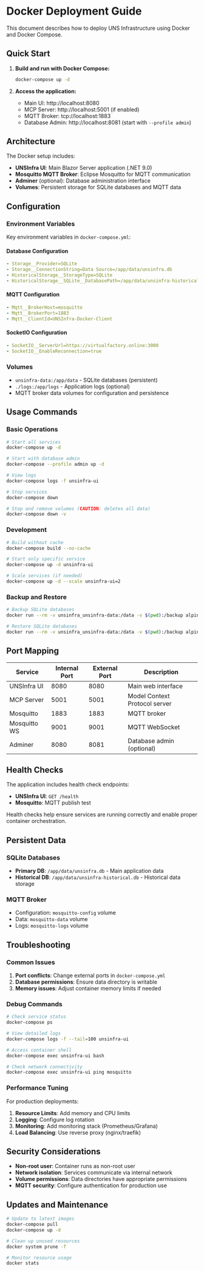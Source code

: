 # Docker Deployment Guide

This document describes how to deploy UNS Infrastructure using Docker and Docker Compose.

## Quick Start

1. **Build and run with Docker Compose:**
   ```bash
   docker-compose up -d
   ```

2. **Access the application:**
   - Main UI: http://localhost:8080
   - MCP Server: http://localhost:5001 (if enabled)
   - MQTT Broker: tcp://localhost:1883
   - Database Admin: http://localhost:8081 (start with `--profile admin`)

## Architecture

The Docker setup includes:

- **UNSInfra UI**: Main Blazor Server application (.NET 9.0)
- **Mosquitto MQTT Broker**: Eclipse Mosquitto for MQTT communication
- **Adminer** (optional): Database administration interface
- **Volumes**: Persistent storage for SQLite databases and MQTT data

## Configuration

### Environment Variables

Key environment variables in `docker-compose.yml`:

#### Database Configuration
```yaml
- Storage__Provider=SQLite
- Storage__ConnectionString=Data Source=/app/data/unsinfra.db
- HistoricalStorage__StorageType=SQLite
- HistoricalStorage__SQLite__DatabasePath=/app/data/unsinfra-historical.db
```

#### MQTT Configuration
```yaml
- Mqtt__BrokerHost=mosquitto
- Mqtt__BrokerPort=1883
- Mqtt__ClientId=UNSInfra-Docker-Client
```

#### SocketIO Configuration
```yaml
- SocketIO__ServerUrl=https://virtualfactory.online:3000
- SocketIO__EnableReconnection=true
```

### Volumes

- `unsinfra-data:/app/data` - SQLite databases (persistent)
- `./logs:/app/logs` - Application logs (optional)
- MQTT broker data volumes for configuration and persistence

## Usage Commands

### Basic Operations
```bash
# Start all services
docker-compose up -d

# Start with database admin
docker-compose --profile admin up -d

# View logs
docker-compose logs -f unsinfra-ui

# Stop services
docker-compose down

# Stop and remove volumes (CAUTION: deletes all data)
docker-compose down -v
```

### Development
```bash
# Build without cache
docker-compose build --no-cache

# Start only specific service
docker-compose up -d unsinfra-ui

# Scale services (if needed)
docker-compose up -d --scale unsinfra-ui=2
```

### Backup and Restore
```bash
# Backup SQLite databases
docker run --rm -v unsinfra_unsinfra-data:/data -v $(pwd):/backup alpine tar czf /backup/unsinfra-backup.tar.gz -C /data .

# Restore SQLite databases
docker run --rm -v unsinfra_unsinfra-data:/data -v $(pwd):/backup alpine sh -c "cd /data && tar xzf /backup/unsinfra-backup.tar.gz"
```

## Port Mapping

| Service | Internal Port | External Port | Description |
|---------|---------------|---------------|-------------|
| UNSInfra UI | 8080 | 8080 | Main web interface |
| MCP Server | 5001 | 5001 | Model Context Protocol server |
| Mosquitto | 1883 | 1883 | MQTT broker |
| Mosquitto WS | 9001 | 9001 | MQTT WebSocket |
| Adminer | 8080 | 8081 | Database admin (optional) |

## Health Checks

The application includes health check endpoints:

- **UNSInfra UI**: `GET /health`
- **Mosquitto**: MQTT publish test

Health checks help ensure services are running correctly and enable proper container orchestration.

## Persistent Data

### SQLite Databases
- **Primary DB**: `/app/data/unsinfra.db` - Main application data
- **Historical DB**: `/app/data/unsinfra-historical.db` - Historical data storage

### MQTT Broker
- Configuration: `mosquitto-config` volume
- Data: `mosquitto-data` volume  
- Logs: `mosquitto-logs` volume

## Troubleshooting

### Common Issues

1. **Port conflicts**: Change external ports in `docker-compose.yml`
2. **Database permissions**: Ensure data directory is writable
3. **Memory issues**: Adjust container memory limits if needed

### Debug Commands
```bash
# Check service status
docker-compose ps

# View detailed logs
docker-compose logs -f --tail=100 unsinfra-ui

# Access container shell
docker-compose exec unsinfra-ui bash

# Check network connectivity
docker-compose exec unsinfra-ui ping mosquitto
```

### Performance Tuning

For production deployments:

1. **Resource Limits**: Add memory and CPU limits
2. **Logging**: Configure log rotation
3. **Monitoring**: Add monitoring stack (Prometheus/Grafana)
4. **Load Balancing**: Use reverse proxy (nginx/traefik)

## Security Considerations

- **Non-root user**: Container runs as non-root user
- **Network isolation**: Services communicate via internal network
- **Volume permissions**: Data directories have appropriate permissions
- **MQTT security**: Configure authentication for production use

## Updates and Maintenance

```bash
# Update to latest images
docker-compose pull
docker-compose up -d

# Clean up unused resources
docker system prune -f

# Monitor resource usage
docker stats
```